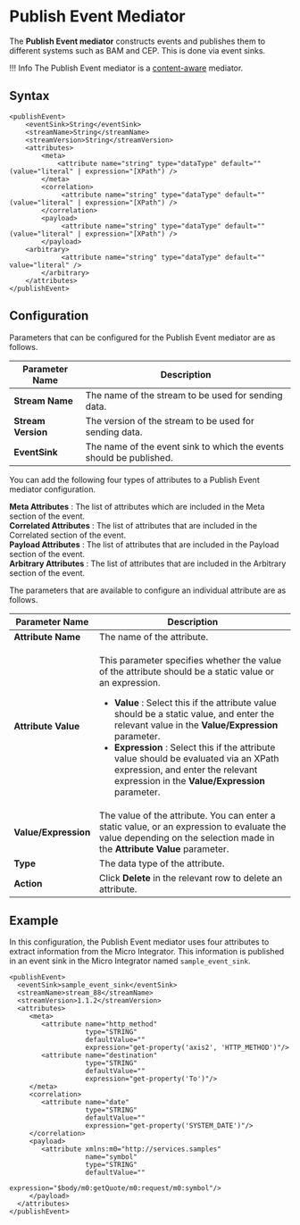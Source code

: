 # Publish Event Mediator

The **Publish Event mediator** constructs events and publishes them to different systems such as BAM and CEP. This is done via event sinks.

!!! Info
    The Publish Event mediator is a [content-aware](../../../references/mediators/about-mediators/#classification-of-mediators) mediator.

## Syntax

```
<publishEvent>
    <eventSink>String</eventSink>
    <streamName>String</streamName>
    <streamVersion>String</streamVersion>
    <attributes>
        <meta>
            <attribute name="string" type="dataType" default="" (value="literal" | expression="[XPath") />
        </meta>
        <correlation>
             <attribute name="string" type="dataType" default="" (value="literal" | expression="[XPath") />
        </correlation>
        <payload>
             <attribute name="string" type="dataType" default="" (value="literal" | expression="[XPath") />
        </payload>
    <arbitrary>
             <attribute name="string" type="dataType" default="" value="literal" />
        </arbitrary>
    </attributes>
</publishEvent>
```

## Configuration

Parameters that can be configured for the Publish Event mediator are as
follows.

| Parameter Name     | Description                                                         |
|--------------------|---------------------------------------------------------------------|
| **Stream Name**    | The name of the stream to be used for sending data.                 |
| **Stream Version** | The version of the stream to be used for sending data.              |
| **EventSink**      | The name of the event sink to which the events should be published. |

You can add the following four types of attributes to a Publish Event
mediator configuration.

**Meta Attributes** : The list of attributes which are included in the
Meta section of the event.  
**Correlated Attributes** : The list of attributes that are included in
the Correlated section of the event.  
**Payload Attributes** : The list of attributes that are included in the
Payload section of the event.  
**Arbitrary Attributes** : The list of attributes that are included in
the Arbitrary section of the event.

The parameters that are available to configure an individual attribute
are as follows.

<table>
<thead>
<tr class="header">
<th>Parameter Name</th>
<th>Description</th>
</tr>
</thead>
<tbody>
<tr class="odd">
<td><strong>Attribute Name</strong></td>
<td>The name of the attribute.</td>
</tr>
<tr class="even">
<td><strong>Attribute Value</strong></td>
<td><p>This parameter specifies whether the value of the attribute should be a static value or an expression.</p>
<ul>
<li><strong>Value</strong> : Select this if the attribute value should be a static value, and enter the relevant value in the <strong>Value/Expression</strong> parameter.</li>
<li><strong>Expression</strong> : Select this if the attribute value should be evaluated via an XPath expression, and enter the relevant expression in the <strong>Value/Expression</strong> parameter.</li>
</ul></td>
</tr>
<tr class="odd">
<td><strong>Value/Expression</strong></td>
<td>The value of the attribute. You can enter a static value, or an expression to evaluate the value depending on the selection made in the <strong>Attribute Value</strong> parameter.</td>
</tr>
<tr class="even">
<td><strong>Type</strong></td>
<td>The data type of the attribute.</td>
</tr>
<tr class="odd">
<td><strong>Action</strong></td>
<td>Click <strong>Delete</strong> in the relevant row to delete an attribute.</td>
</tr>
</tbody>
</table>

## Example

In this configuration, the Publish Event mediator uses four attributes to extract information from the Micro Integrator. This information is
published in an event sink in the Micro Integrator named `sample_event_sink`.

```
<publishEvent>
  <eventSink>sample_event_sink</eventSink>
  <streamName>stream_88</streamName>
  <streamVersion>1.1.2</streamVersion>
  <attributes>
     <meta>
        <attribute name="http_method"
                   type="STRING"
                   defaultValue=""
                   expression="get-property('axis2', 'HTTP_METHOD')"/>
        <attribute name="destination"
                   type="STRING"
                   defaultValue=""
                   expression="get-property('To')"/>
     </meta>
     <correlation>
        <attribute name="date"
                   type="STRING"
                   defaultValue=""
                   expression="get-property('SYSTEM_DATE')"/>
     </correlation>
     <payload>
        <attribute xmlns:m0="http://services.samples"
                   name="symbol"
                   type="STRING"
                   defaultValue=""
                   expression="$body/m0:getQuote/m0:request/m0:symbol"/>
     </payload>
  </attributes>
</publishEvent>
```

